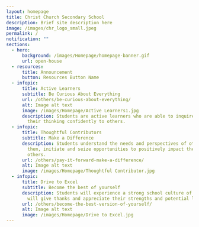 ```yaml
---
layout: homepage
title: Christ Church Secondary School
description: Brief site description here
image: /images/chr_logo_small.jpeg
permalink: /
notification: ""
sections:
  - hero:
      background: /images/Homepage/homepage-banner.gif
      url: open-house
  - resources:
      title: Announcement
      button: Resources Button Name
  - infopic:
      title: Active Learners
      subtitle: Be Curious About Everything
      url: /others/be-curious-about-everything/
      alt: Image alt text
      image: /images/Homepage/Active Learners1.jpg
      description: Students are active learners who are able to inquire and articulate
        their thinking confidently to others.
  - infopic:
      title: Thoughtful Contributors
      subtitle: Make a Difference
      description: Students understand the needs and perspectives of others around
        them, initiate and seize opportunities to positively impact the lives of
        others.
      url: /others/pay-it-forward-make-a-difference/
      alt: Image alt text
      image: /images/Homepage/Thoughtful Contributor.jpg
  - infopic:
      title: Drive to Excel
      subtitle: Become the best of yourself
      description: Students will experience a strong school culture of gratitude. They
        will give thanks and appreciate their strengths and potential limiters.
      url: /others/become-the-best-version-of-yourself/
      alt: Image alt text
      image: /images/Homepage/Drive to Excel.jpg
---
```

